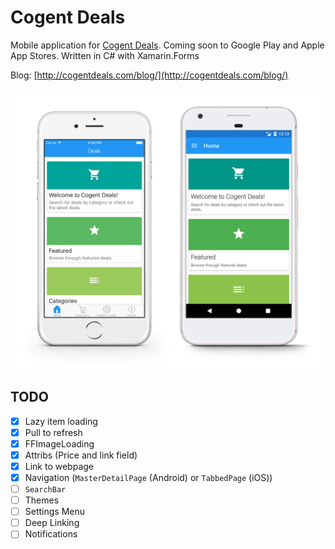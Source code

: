 # Cogent Deals
Mobile application for [Cogent Deals](http://cogentdeals.com/).
Coming soon to Google Play and Apple App Stores.
Written in C# with Xamarin.Forms

Blog: [http://cogentdeals.com/blog/](http://cogentdeals.com/blog/)

![iPhone vs Pixel](/images/iPhoneVsPixel.png)

## TODO
- [x] Lazy item loading
- [x] Pull to refresh
- [X] FFImageLoading
- [X] Attribs (Price and link field)
- [X] Link to webpage
- [X] Navigation (`MasterDetailPage` (Android) or `TabbedPage` (iOS))
- [ ] `SearchBar`
- [ ] Themes
- [ ] Settings Menu
- [ ] Deep Linking
- [ ] Notifications